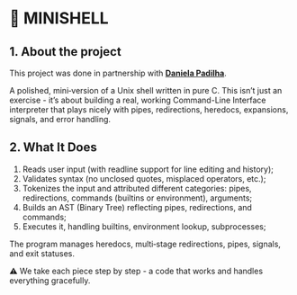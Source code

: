 # 🐚 MINISHELL 

## 1. About the project
This project was done in partnership with [**Daniela Padilha**](https://github.com/Daniela-Padilha).

A polished, mini‑version of a Unix shell written in pure C. This isn’t just an exercise - it’s about building a real, working Command-Line Interface interpreter that plays nicely with pipes, redirections, heredocs, expansions, signals, and error handling.

## 2. What It Does
1. Reads user input (with readline support for line editing and history);
2. Validates syntax (no unclosed quotes, misplaced operators, etc.);
3. Tokenizes the input and attributed different categories: pipes, redirections, commands (builtins or environment), arguments;
4. Builds an AST (Binary Tree) reflecting pipes, redirections, and commands;
5. Executes it, handling builtins, environment lookup, subprocesses;

The program manages heredocs, multi‑stage redirections, pipes, signals, and exit statuses.

⚠ We take each piece step by step - a code that works and handles everything gracefully.


